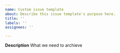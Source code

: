 ```yaml
---
name: Custom issue template
about: Describe this issue template's purpose here.
title: ''
labels: ''
assignees: ''

---
```


**Description**
What we need to archieve
